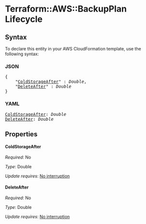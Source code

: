 # Terraform::AWS::BackupPlan Lifecycle

## Syntax

To declare this entity in your AWS CloudFormation template, use the following syntax:

### JSON

<pre>
{
    "<a href="#coldstorageafter" title="ColdStorageAfter">ColdStorageAfter</a>" : <i>Double</i>,
    "<a href="#deleteafter" title="DeleteAfter">DeleteAfter</a>" : <i>Double</i>
}
</pre>

### YAML

<pre>
<a href="#coldstorageafter" title="ColdStorageAfter">ColdStorageAfter</a>: <i>Double</i>
<a href="#deleteafter" title="DeleteAfter">DeleteAfter</a>: <i>Double</i>
</pre>

## Properties

#### ColdStorageAfter

_Required_: No

_Type_: Double

_Update requires_: [No interruption](https://docs.aws.amazon.com/AWSCloudFormation/latest/UserGuide/using-cfn-updating-stacks-update-behaviors.html#update-no-interrupt)

#### DeleteAfter

_Required_: No

_Type_: Double

_Update requires_: [No interruption](https://docs.aws.amazon.com/AWSCloudFormation/latest/UserGuide/using-cfn-updating-stacks-update-behaviors.html#update-no-interrupt)

